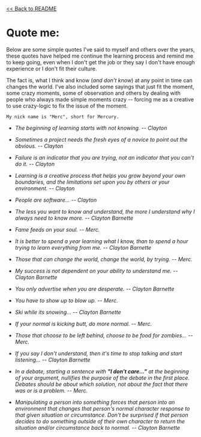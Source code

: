 [<< Back to README](README.md)

# Quote me:

Below are some simple quotes I've said to myself and others over the years, these quotes have helped me continue the learning process and remind me to keep going, even when I don't get the job or they say I don't have enough experience or I don't fit their culture. 

The fact is, what I think and know (*and don't know*) at any point in time can changes the world. I've also included some sayings that just fit the moment, some crazy moments, some of observation and others by dealing with people who always made simple moments crazy -- forcing me as a creative to use crazy-logic to fix the issue of the moment.

```
My nick name is "Merc", short for Mercury.
```
- *The beginning of learning starts with not knowing. -- Clayton*
- *Sometimes a project needs the fresh eyes of a novice to point out the obvious. -- Clayton*
- *Failure is an indicator that you are trying, not an indicator that you can't do it. -- Clayton*
- *Learning is a creative process that helps you grow beyond your own boundaries, and the limitations set upon you by others or your environment. -- Clayton*

- *People are software... -- Clayton*

- *The less you want to know and understand, the more I understand why I always need to know more. -- Clayton Barnette*

- *Fame feeds on your soul. -- Merc.*

- *It is better to spend a year learning what I know, than to spend a hour trying to learn everything from me. -- Clayton Barnette*

- *Those that can change the world, change the world, by trying. -- Merc.*

- *My success is not dependent on your ability to understand me. -- Clayton Barnette*

- *You only advertise when you are desperate. -- Clayton Barnette*

- *You have to show up to blow up. -- Merc.*

- *Ski while its snowing... -- Clayton Barnette*

- *If your normal is kicking butt, do more normal. -- Merc.* 

- *Those that choose to be left behind, choose to be food for zombies... -- Merc.*

- *If you say I don't understand, then it's time to stop talking and start listening...
-- Clayton Barnette*

- *In a debate, starting a sentence with **"I don't care..."** at the beginning of your argument, nullifies the purpose of the debate in the first place. Debates should be about which solution, not about the fact that there was or is a problem. -- Merc.*

- *Manipulating a person into something forces that person into an environment that changes that person's normal character response to that given situation or circumstance. Don't be surprised if that person decides to do something outside of their own character to return the situation and/or circumstance back to normal. -- Clayton Barnette*
